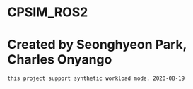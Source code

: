 # CPSIM_ROS2
# Created by Seonghyeon Park, Charles Onyango

```
this project support synthetic workload mode. 2020-08-19
```